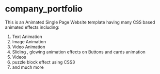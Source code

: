 # company_portfolio

This is an Animated Single Page Website template having many CSS based animated effects including:
1. Text Animation
2. Image Animation
3. Video Animation
4. Sliding , glowing animation effects on Buttons and cards animation
6. Videos 
7. puzzle block effect using CSS3
5. and much more


